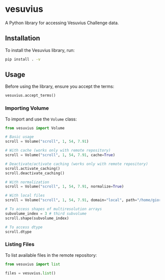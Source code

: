 # vesuvius
A Python library for accessing Vesuvius Challenge data.

## Installation
To install the Vesuvius library, run:
```sh
pip install . -v
```

## Usage
Before using the library, ensure you accept the terms:
```python
vesuvius.accept_terms()
```

### Importing Volume
To import and use the `Volume` class:
```python
from vesuvius import Volume

# Basic usage
scroll = Volume("scroll", 1, 54, 7.91)

# With cache (works only with remote repository)
scroll = Volume("scroll", 1, 54, 7.91, cache=True)

# Deactivate/activate caching (works only with remote repository)
scroll.activate_caching()
scroll.deactivate_caching()

# With normalization
scroll = Volume("scroll", 1, 54, 7.91, normalize=True)

# With local files
scroll = Volume("scroll", 1, 54, 7.91, domain="local", path="/home/giorgio/Downloads/54keV_7.91mum.zarr")

# To access shapes of multiresolution arrays
subvolume_index = 3 # third subvolume
scroll.shape(subvolume_index)

# To access dtype
scroll.dtype
```

### Listing Files
To list available files in the remote repository:
```python
from vesuvius import list

files = vesuvius.list()
```